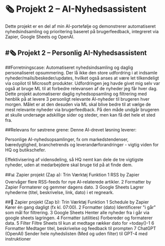 # 🗞️ Projekt 2 – AI-Nyhedsassistent

Dette projekt er en del af min AI-portefølje og demonstrerer automatiseret nyhedsindsamling og prioritering baseret på brugerfeedback, integreret via Zapier, Google Sheets og OpenAI.

#🗞️ Projekt 2 – Personlig AI-Nyhedsassistent
---
##Forretningscase:
Automatiseret nyhedsindsamling og daglig personaliseret opsummering.
Der lå ikke den store udfordring i at indsamle nyheder/mails/beskeder/updates, hvilket også anses at være let tilkendeligt via copilot til Microsoft produkter. Udfordringen jeg havde givet mig selv var også at bruge ML til at forbedre relevansen af de nyheder jeg får hver dag.
Dette projekt automatiserer daglig nyhedsopsamling og filtrering med henblik på at levere 3 personligt relevante AI-nyheder til brugeren hver morgen. Målet er at den desuden via ML skal blive bedre til at vælge de mest relevante nyheder via brugerfeedback.
På den måde undgår brugeren at skulle undersøge adskillige sider og steder, men kan få det hele et sted fra.

##Relevans for søstrene grene:
Denne AI-drevet løsning leverer:

Personlige AI-nyhedsopsamlinger, fx om markedstendenser, bæredygtighed, branchetrends og leverandørforandringer - vigtig viden for HQ og butikschefer.

Effektivisering af vidensdeling, så HQ nemt kan dele de tre vigtigste nyheder, uden at medarbejdere skal bruge tid på at finde dem.

##📊 Zapier projekt (Zap a):
Trin	Værktøj	Funktion
1	RSS by Zapier	Overvåger flere RSS-feeds for nye AI-relaterede artikler.
2	Formatter by Zapier	Formaterer og gemmer dagens dato.
3	Google Sheets	Lagrer nyhederne (titel, beskrivelse, link, dato) i et regneark.

##🔁 Zapier projekt (Zap b):
Trin	Værktøj	Funktion
1	Schedule by Zapier	Kører én gang dagligt (fx kl. 07:00).
2	Formatter (dato)	Identificerer "i går" som mål for filtrering.
3	Google Sheets	Henter alle nyheder fra i går via google sheets lagringen.
4	Formatter (utilities)	Forbereder og formaterer data.
5	Filter	Filtre Sheets til kun at medtage rækker dato for =today()-1
6	Formatter	Medtager titel, beskrivelse og feedback til prompten
7	ChatGPT (OpenAI)	Sender hele nyhedslisten (Med og uden filter) til GPT-4 med instruktioner
